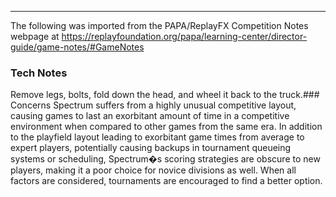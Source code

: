 ***
The following was imported from the PAPA/ReplayFX Competition Notes webpage at https://replayfoundation.org/papa/learning-center/director-guide/game-notes/#GameNotes
### Tech Notes
            
Remove legs, bolts, fold down the head, and wheel it back to the truck.### Concerns
Spectrum suffers from a highly unusual competitive layout, causing games to last an exorbitant amount of time in a competitive environment when compared to other games from the same era. In addition to the playfield layout leading to exorbitant game times from average to expert players, potentially causing backups in tournament queueing systems or scheduling, Spectrum�s scoring strategies are obscure to new players, making it a poor choice for novice divisions as well. When all factors are considered, tournaments are encouraged to find a better option.
